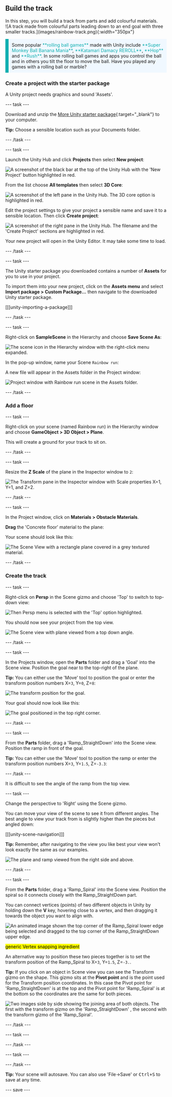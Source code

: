 ## Build the track

<div style="display: flex; flex-wrap: wrap">
<div style="flex-basis: 200px; flex-grow: 1; margin-right: 15px;">
In this step, you will build a track from parts and add colourful materials.
</div>
<div>
![A track made from colourful parts leading down to an end goal with three smaller tracks.](images/rainbow-track.png){:width="350px"}
</div>
</div>

<p style="border-left: solid; border-width:10px; border-color: #0faeb0; background-color: aliceblue; padding: 10px;">
Some popular <span style="color: #0faeb0">**rolling ball games**</span> made with Unity include <span style="color: #0faeb0">**Super Monkey Ball Banana Mania**</span>, <span style="color: #0faeb0">**Katamari Damacy REROLL**</span>, <span style="color: #0faeb0">**Hop**</span> and <span style="color: #0faeb0">**Rush**</span>. In some rolling ball games and apps you control the ball and in others you tilt the floor to move the ball. Have you played any games with a rolling ball or marble?
</p>

### Create a project with the starter package

A Unity project needs graphics and sound 'Assets'.  

--- task ---

Download and unzip the [More Unity starter package](https://rpf.io/p/en/rainbow-run-go){:target="_blank"} to your computer. 

**Tip:** Choose a sensible location such as your Documents folder. 

--- /task ---

--- task ---

Launch the Unity Hub and click **Projects** then select **New project**:

![A screenshot of the black bar at the top of the Unity Hub with the 'New Project' button highlighted in red.](images/new-project.png)

From the list choose **All templates** then select **3D Core**:

![A screenshot of the left pane in the Unity Hub. The 3D core option is highlighted in red.](images/3D-core.png)

Edit the project settings to give your project a sensible name and save it to a sensible location. Then click **Create project**:

![A screenshot of the right pane in the Unity Hub. The filename and the 'Create Project' sections are highlighted in red.](images/create-project.png)

Your new project will open in the Unity Editor. It may take some time to load.

--- /task ---

--- task ---

The Unity starter package you downloaded contains a number of **Assets** for you to use in your project.

To import them into your new project, click on the **Assets menu** and select **Import package > Custom Package…** then navigate to the downloaded Unity starter package.

[[[unity-importing-a-package]]]

--- /task ---

--- task ---

Right-click on **SampleScene** in the Hierarchy and choose **Save Scene As**: 

![The scene icon in the Hierarchy window with the right-click menu expanded.](images/right-click-scene.png)

In the pop-up window, name your Scene `Rainbow run`:

A new file will appear in the Assets folder in the Project window:

![Project window with Rainbow run scene in the Assets folder.](images/rainbow-run-scene.png)

--- /task ---

### Add a floor

--- task ---

Right-click on your scene (named Rainbow run) in the Hierarchy window and choose **GameObject > 3D Object > Plane**.

This will create a ground for your track to sit on.

--- /task ---

--- task ---

Resize the **Z Scale** of the plane in the Inspector window to `2`:

![The Transform pane in the Inspector window with Scale properties X=1, Y=1, and Z=2.](images/plane-transform.png)

--- /task ---

--- task ---

In the Project window, click on **Materials > Obstacle Materials**.

**Drag** the 'Concrete floor' material to the plane: 

Your scene should look like this:

![The Scene View with a rectangle plane covered in a grey textured material.](images/concrete-plane.png)

--- /task ---

### Create the track

--- task ---

Right-click on **Persp** in the Scene gizmo and choose 'Top' to switch to top-down view:

![Then Persp menu is selected with the 'Top' option highlighted.](images/persp-top.png)

You should now see your project from the top view. 

![The Scene view with plane viewed from a top down angle.](images/plane-top.png)

--- /task ---

--- task ---

In the Projects window, open the **Parts** folder and drag a 'Goal' into the Scene view. Position the goal near to the top-right of the plane. 

**Tip:** You can either use the 'Move' tool to position the goal or enter the transform position numbers X=`3`, Y=`0`, Z=`8`:

![The transform position for the goal.](images/goal-transform.png)

Your goal should now look like this:

![The goal positioned in the top right corner.](images/goal-position.png)

--- /task ---

--- task ---

From the **Parts** folder, drag a 'Ramp_StraightDown' into the Scene view. Position the ramp in front of the goal. 

**Tip:** You can either use the 'Move' tool to position the ramp or enter the transform position numbers X=`3`, Y=`1.5`, Z=`-3.3`:

--- /task ---

It is difficult to see the angle of the ramp from the top view.

--- task ---

Change the perspective to 'Right' using the Scene gizmo. 

You can move your view of the scene to see it from different angles. The best angle to view your track from is slightly higher than the pieces but angled down:

[[[unity-scene-navigation]]]

**Tip:** Remember, after navigating to the view you like best your view won't look exactly the same as our examples.

![The plane and ramp viewed from the right side and above.](images/scene-above.png)

--- /task ---

--- task ---

From the **Parts** folder, drag a 'Ramp_Spiral' into the Scene view. Position the spiral so it connects closely with the Ramp_StraightDown part. 

You can connect vertices (points) of two different objects in Unity by holding down the **V** key, hovering close to a vertex, and then dragging it towards the object you want to align with.

![An animated image shown the top corner of the Ramp_Spiral lower edge being selected and dragged to the top corner of the Ramp_StraightDown upper edge.](images/vertex-pieces.gif)

<mark>generic Vertex snapping ingredient</mark>

An alternative way to position these two pieces together is to set the transform position of the Ramp_Spiral to X=`3`, Y=`1.5`, Z=`-3.`. 

**Tip:** If you click on an object in Scene view you can see the Transform gizmo on the shape. This gizmo sits at the **Pivot point** and is the point used for the Transform position coordinates. In this case the Pivot point for 'Ramp_StraightDown' is at the top and the Pivot point for 'Ramp_Spiral' is at the bottom so the coordinates are the same for both pieces. 

![Two images side by side showing the joining area of both objects. The first with the transform gizmo on the 'Ramp_StraightDown' , the second with the transform gizmo of the 'Ramp_Spiral'.](images/pivot-point.png)

--- /task ---

--- task ---

--- /task ---

--- task ---

--- /task ---


**Tip:** Your scene will autosave. You can also use 'File->Save' or <kbd>Ctrl+S</kbd> to save at any time. 

--- save ---

